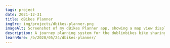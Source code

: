 ```yaml
---
tags: project
date: 2021-12-31
title: dBikes Planner
imgSrc: img/projects/dbikes-planner.png
imageAlt: Screenshot of my dBikes Planner app, showing a map view displaying how many bikes are available at each bike-sharing station
description: A journey planning system for the dublinbikes bike sharing scheme
learnMore: /b/2020/05/24/dbikes-planner/
---
```

